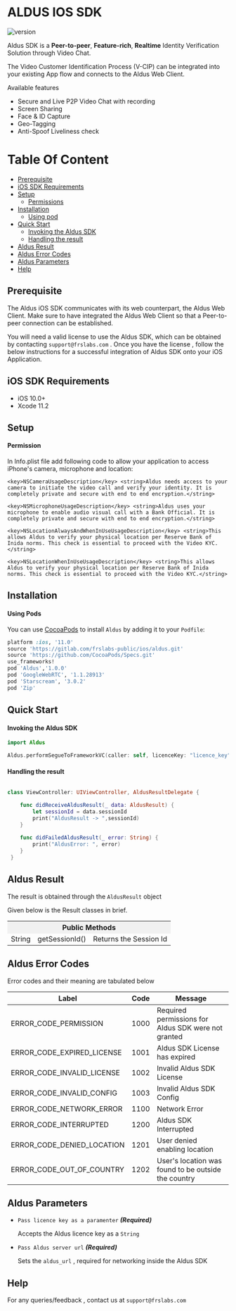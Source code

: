 # ALDUS IOS SDK
![version](https://img.shields.io/badge/version-v1.0.0-blue)

Aldus SDK is a **Peer-to-peer**, **Feature-rich**, **Realtime** Identity Verification Solution through Video Chat. 

The Video Customer Identification Process (V-CIP) can be integrated into your existing App flow and connects to the Aldus Web Client. 

Available features
- Secure and Live P2P Video Chat with recording
- Screen Sharing
- Face & ID Capture
- Geo-Tagging
- Anti-Spoof Liveliness check

# Table Of Content

- [Prerequisite](#prerequisite)
- [iOS SDK Requirements](#ios-sdk-requirements)
- [Setup](#setup)
  - [Permissions](#permissions)
- [Installation](#installation)
  - [Using pod](#using-pod)
- [Quick Start](#quick-start)
  - [Invoking the Aldus SDK](#invoking-the-aldus-sdk)
  - [Handling the result](#handling-the-result)
- [Aldus Result](#aldus-result)
- [Aldus Error Codes](#aldus-error-codes)
- [Aldus Parameters](#aldus-parameters)
- [Help](#help)

## Prerequisite

The Aldus iOS SDK communicates with its web counterpart, the Aldus Web Client. Make sure to have integrated the Aldus Web Client so that a Peer-to-peer connection can be established.

You will need a valid license to use the Aldus SDK, which can be obtained by contacting `support@frslabs.com` . Once you have the license , follow the below instructions for a successful integration of Aldus SDK onto your iOS Application.

## iOS SDK Requirements

- iOS 10.0+
- Xcode 11.2

## Setup

#### Permission

In Info.plist file add following code to allow your application to access iPhone's camera, microphone and location:

``<key>NSCameraUsageDescription</key>
	<string>Aldus needs access to your camera to initiate the video call and verify your identity. It is completely private and secure with end to end encryption.</string> ``

``<key>NSMicrophoneUsageDescription</key>
	<string>Aldus uses your microphone to enable audio visual call with a Bank Official. It is completely private and secure with end to end encryption.</string>``
	
``<key>NSLocationAlwaysAndWhenInUseUsageDescription</key>
	<string>This allows Aldus to verify your physical location per Reserve Bank of Inida norms. This check is essential to proceed with the Video KYC.</string> ``
	
``<key>NSLocationWhenInUseUsageDescription</key>
	<string>This allows Aldus to verify your physical location per Reserve Bank of Inida norms. This check is essential to proceed with the Video KYC.</string>``


## Installation

#### Using Pods
You can use [CocoaPods](http://cocoapods.org/) to install `Aldus` by adding it to your `Podfile`:

```ruby
platform :ios, '11.0'
source 'https://gitlab.com/frslabs-public/ios/aldus.git'
source 'https://github.com/CocoaPods/Specs.git'
use_frameworks!
pod 'Aldus','1.0.0'
pod 'GoogleWebRTC', '1.1.28913'
pod 'Starscream', '3.0.2'
pod 'Zip'
```

## Quick Start

#### Invoking the Aldus SDK

```swift
import Aldus

Aldus.performSegueToFrameworkVC(caller: self, licenceKey: "licence_key", serverUrl: aldus_url)

```
#### Handling the result

```swift

class ViewController: UIViewController, AldusResultDelegate {

    func didReceiveAldusResult(_ data: AldusResult) {
        let sessionId = data.sessionId
        print("AldusResult -> ",sessionId)
    }
    
    func didFailedAldusResult(_ error: String) {
        print("AldusError: ", error)
    }
 }   
```


## Aldus Result

The result is obtained through the `AldusResult` object

Given below is the Result classes in brief.
<div>
<table style="width:100%">
 <tr>
 <th bgcolor="#F1F1F1" colspan="3">Public Methods</th>
 </tr>
 <tr>
 <td>String</td>
 <td>getSessionId()</td>
 <td>Returns the Session Id</td>
 </tr>
</table>
</div>

## Aldus Error Codes

Error codes and their meaning are tabulated below

| Label          | Code |Message                 |
| -------------- | ----- |---------------------- |
| ERROR_CODE_PERMISSION | 1000 | Required permissions for Aldus SDK were not granted |
| ERROR_CODE_EXPIRED_LICENSE | 1001 | Aldus SDK License has expired |
| ERROR_CODE_INVALID_LICENSE | 1002 | Invalid Aldus SDK License |
| ERROR_CODE_INVALID_CONFIG | 1003 | Invalid Aldus SDK Config |
| ERROR_CODE_NETWORK_ERROR | 1100 | Network Error |
| ERROR_CODE_INTERRUPTED | 1200 | Aldus SDK Interrupted |
| ERROR_CODE_DENIED_LOCATION | 1201 | User denied enabling location |
| ERROR_CODE_OUT_OF_COUNTRY | 1202 | User's location was found to be outside the country |

## Aldus Parameters

- `Pass licence key as a paramenter`   ***(Required)***
  
  Accepts the Aldus licence key as a `String`

  
- `Pass Aldus server url`   ***(Required)***
  
  Sets the `aldus_url` , required for networking inside the Aldus SDK

## Help
For any queries/feedback , contact us at `support@frslabs.com` 
